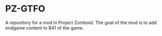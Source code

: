 # PZ-GTFO
A repository for a mod in Project Zomboid. The goal of the mod is to add endgame content to B41 of the game.
